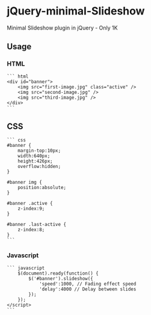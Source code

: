 jQuery-minimal-Slideshow
========================

Minimal Slideshow plugin in jQuery - Only 1K

Usage
-------

### HTML
	``` html
	<div id="banner">
		<img src="first-image.jpg" class="active" />
		<img src="second-image.jpg" />
		<img src="third-image.jpg" />
	</div>
	```

## CSS
	``` css
	#banner {
		margin-top:10px;
		width:640px;
		height:426px;
		overflow:hidden;
	}
	
	#banner img {
		position:absolute;
	}
	
	#banner .active {
		z-index:9;
	}
	
	#banner .last-active {
		z-index:8;
	}
	```

### Javascript
	``` javascript
		$(document).ready(function() {
			$('#banner').slideshow({
				'speed':1000, // Fading effect speed
				'delay':4000 // Delay between slides
			});
		});
	</script>
	```